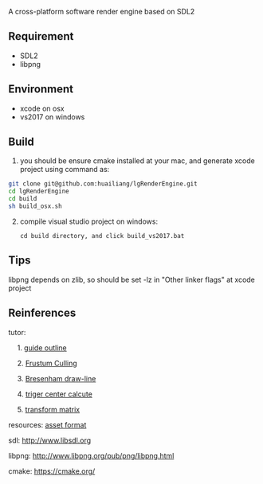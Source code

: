 
A cross-platform software render engine based on SDL2


## Requirement

- SDL2
- libpng


## Environment

- xcode on osx
- vs2017 on windows


## Build

1. you should be ensure cmake installed at your mac,  and generate xcode project using command as:

```bash
git clone git@github.com:huailiang/lgRenderEngine.git
cd lgRenderEngine
cd build
sh build_osx.sh
```

2. compile visual studio project on windows:

	`cd build directory, and click build_vs2017.bat`


## Tips

libpng depends on zlib, so should be set -lz in "Other linker flags" at xcode project


## Reinferences


tutor:	 

&emsp; 	1. [guide outline](/doc/readme.md)

&emsp;  2. [Frustum Culling](/doc/clip.md)

&emsp;  3. [Bresenham draw-line](/doc/Bresenham.md)

&emsp;  4. [triger center calcute](/doc/triger.md)

&emsp;  5. [transform matrix](/doc/transform.md)

resources: [asset format](/resources/readme.md)

sdl: http://www.libsdl.org

libpng: http://www.libpng.org/pub/png/libpng.html

cmake: https://cmake.org/
